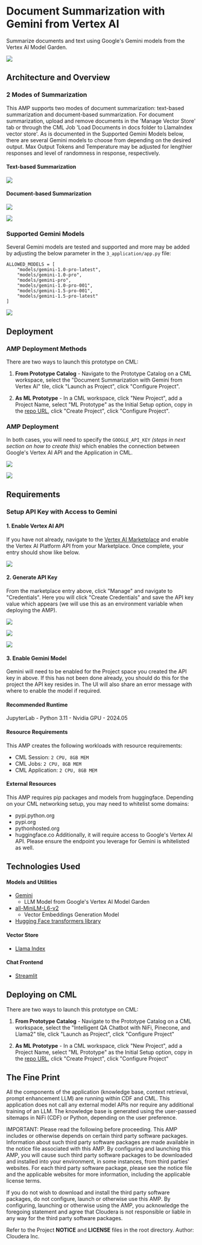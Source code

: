 # Document Summarization with Gemini from Vertex AI
Summarize documents and text using Google's Gemini models from the Vertex AI Model Garden. 

![](/assets/readme-header.png)

## Architecture and Overview

### 2 Modes of Summarization
This AMP supports two modes of document summarization: text-based summarization and document-based summarization. For document summarization, upload and remove documents in the 'Manage Vector Store' tab or through the CML Job 'Load Documents in docs folder to LlamaIndex vector store'. As is documented in the Supported Gemini Models below, there are several Gemini models to choose from depending on the desired output. Max Output Tokens and Temperature may be adjusted for lengthier responses and level of randomness in response, respectively.

#### Text-based Summarization
![](/assets/screenshot-summarize-from-text-input.png)

#### Document-based Summarization
![](/assets/screenshot-summarize-from-doc-library.png)

![](/assets/screenshot-manage-vector-store.png)

### Supported Gemini Models
Several Gemini models are tested and supported and more may be added by adjusting the below parameter in the `3_application/app.py` file:
```
ALLOWED_MODELS = [
    "models/gemini-1.0-pro-latest",
    "models/gemini-1.0-pro",
    "models/gemini-pro",
    "models/gemini-1.0-pro-001",
    "models/gemini-1.5-pro-001",
    "models/gemini-1.5-pro-latest"
]
```
![](/assets/screenshot-multiple-models.png)


## Deployment

### AMP Deployment Methods
There are two ways to launch this prototype on CML:

1. **From Prototype Catalog** - Navigate to the Prototype Catalog on a CML workspace, select the "Document Summarization with Gemini from Vertex AI" tile, click "Launch as Project", click "Configure Project".

2. **As ML Prototype** - In a CML workspace, click "New Project", add a Project Name, select "ML Prototype" as the Initial Setup option, copy in the [repo URL](https://github.com/cloudera/CML_AMP_Summarization_with_Vertex_AI_Gemini), click "Create Project", click "Configure Project".

### AMP Deployment
In both cases, you will need to specify the `GOOGLE_API_KEY` *(steps in next section on how to create this)* which enables the connection between Google's Vertex AI API and the Application in CML.

![](/assets/screenshot-setup-amp.png)

![](/assets/screenshot-amp-creation-script.png)

## Requirements

### Setup API Key with Access to Gemini

#### 1. Enable Vertex AI API
If you have not already, navigate to the [Vertex AI Marketplace](https://console.cloud.google.com/marketplace/product/google/aiplatform.googleapis.com) and enable the Vertex AI Platform API from your Marketplace. Once complete, your entry should show like below.

![](/assets/enable-vertex-ai-marketplace.png)

#### 2. Generate API Key
From the marketplace entry above, click "Manage" and navigate to "Credentials". Here you will click "Create Credentials" and save the API key value which appears (we will use this as an environment variable when deploying the AMP). 

![](/assets/select-credentials.png)

![](/assets/select-credentials-dropdown.png)

![](/assets/create-api-key.png)

#### 3. Enable Gemini Model
Gemini will need to be enabled for the Project space you created the API key in above. If this has not been done already, you should do this for the project the API key resides in. The UI will also share an error message with where to enable the model if required.

#### Recommended Runtime
JupyterLab - Python 3.11 - Nvidia GPU - 2024.05

#### Resource Requirements
This AMP creates the following workloads with resource requirements:
- CML Session: `2 CPU, 8GB MEM`
- CML Jobs: `2 CPU, 8GB MEM`
- CML Application: `2 CPU, 8GB MEM`

#### External Resources
This AMP requires pip packages and models from huggingface. Depending on your CML networking setup, you may need to whitelist some domains:
- pypi.python.org
- pypi.org
- pythonhosted.org
- huggingface.co
Additionally, it will require access to Google's Vertex AI API. Please ensure the endpoint you leverage for Gemini is whitelisted as well.

## Technologies Used
#### Models and Utilities
- [Gemini](https://blog.google/technology/ai/google-gemini-ai/)
     - LLM Model from Google's Vertex AI Model Garden 
- [all-MiniLM-L6-v2](https://huggingface.co/sentence-transformers/all-MiniLM-L6-v2)
     - Vector Embeddings Generation Model
- [Hugging Face transformers library](https://pypi.org/project/transformers/)
#### Vector Store
- [Llama Index](https://docs.llamaindex.ai/en/stable/module_guides/indexing/vector_store_index/)
#### Chat Frontend
- [Streamlit](https://github.com/streamlit)

## Deploying on CML
There are two ways to launch this prototype on CML:

1. **From Prototype Catalog** - Navigate to the Prototype Catalog on a CML workspace, select the "Intelligent QA Chatbot with NiFi, Pinecone, and Llama2" tile, click "Launch as Project", click "Configure Project"

2. **As ML Prototype** - In a CML workspace, click "New Project", add a Project Name, select "ML Prototype" as the Initial Setup option, copy in the [repo URL](https://github.com/cloudera/CML_AMP_Summarization_with_Vertex_AI_Gemini), click "Create Project", click "Configure Project"


## The Fine Print

All the components of the application (knowledge base, context retrieval, prompt enhancement LLM) are running within CDF and CML. This application does not call any external model APIs nor require any additional training of an LLM. The knowledge base is generated using the user-passed sitemaps in NiFi (CDF) or Python, depending on the user preference.

IMPORTANT: Please read the following before proceeding.  This AMP includes or otherwise depends on certain third party software packages.  Information about such third party software packages are made available in the notice file associated with this AMP.  By configuring and launching this AMP, you will cause such third party software packages to be downloaded and installed into your environment, in some instances, from third parties' websites.  For each third party software package, please see the notice file and the applicable websites for more information, including the applicable license terms.

If you do not wish to download and install the third party software packages, do not configure, launch or otherwise use this AMP.  By configuring, launching or otherwise using the AMP, you acknowledge the foregoing statement and agree that Cloudera is not responsible or liable in any way for the third party software packages.


Refer to the Project **NOTICE** and **LICENSE** files in the root directory. Author: Cloudera Inc.
